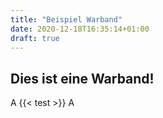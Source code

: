 ```yaml
---
title: "Beispiel Warband"
date: 2020-12-18T16:35:14+01:00
draft: true
---
```

## Dies ist eine Warband!
A
{{< test >}}
A